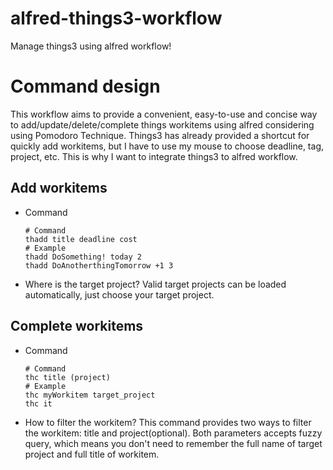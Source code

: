 # alfred-things3-workflow
Manage things3 using alfred workflow!

# Command design
This workflow aims to provide a convenient, easy-to-use and concise way to add/update/delete/complete things workitems using alfred considering using Pomodoro Technique. Things3 has already provided a shortcut for quickly add workitems, but I have to use my mouse to choose deadline, tag, project, etc. This is why I want to integrate things3 to alfred workflow.

## Add workitems
- Command
  ```shell
  # Command
  thadd title deadline cost
  # Example
  thadd DoSomething! today 2
  thadd DoAnotherthingTomorrow +1 3
  ``` 
- Where is the target project?
  Valid target projects can be loaded automatically, just choose your target project.

## Complete workitems
- Command
  ```shell
  # Command
  thc title (project) 
  # Example
  thc myWorkitem target_project
  thc it
  ```
- How to filter the workitem?
  This command provides two ways to filter the workitem: title and project(optional). Both parameters accepts fuzzy query, which means you don't need to remember the full name of target project and full title of workitem.

